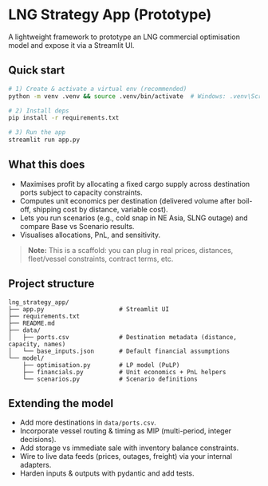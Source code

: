 # LNG Strategy App (Prototype)

A lightweight framework to prototype an LNG commercial optimisation model and expose it via a Streamlit UI.

## Quick start

```bash
# 1) Create & activate a virtual env (recommended)
python -m venv .venv && source .venv/bin/activate  # Windows: .venv\Scripts\activate

# 2) Install deps
pip install -r requirements.txt

# 3) Run the app
streamlit run app.py
```

## What this does

- Maximises profit by allocating a fixed cargo supply across destination ports subject to capacity constraints.
- Computes unit economics per destination (delivered volume after boil-off, shipping cost by distance, variable cost).
- Lets you run scenarios (e.g., cold snap in NE Asia, SLNG outage) and compare Base vs Scenario results.
- Visualises allocations, PnL, and sensitivity.

> **Note:** This is a scaffold: you can plug in real prices, distances, fleet/vessel constraints, contract terms, etc.

## Project structure

```
lng_strategy_app/
├── app.py                     # Streamlit UI
├── requirements.txt
├── README.md
├── data/
│   ├── ports.csv              # Destination metadata (distance, capacity, names)
│   └── base_inputs.json       # Default financial assumptions
└── model/
    ├── optimisation.py        # LP model (PuLP)
    ├── financials.py          # Unit economics + PnL helpers
    └── scenarios.py           # Scenario definitions
```

## Extending the model

- Add more destinations in `data/ports.csv`.
- Incorporate vessel routing & timing as MIP (multi-period, integer decisions).
- Add storage vs immediate sale with inventory balance constraints.
- Wire to live data feeds (prices, outages, freight) via your internal adapters.
- Harden inputs & outputs with pydantic and add tests.
